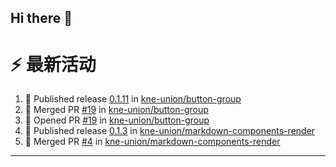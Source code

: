 ## Hi there 👋

<!--

**Here are some ideas to get you started:**

🙋‍♀️ A short introduction - what is your organization all about?
🌈 Contribution guidelines - how can the community get involved?
👩‍💻 Useful resources - where can the community find your docs? Is there anything else the community should know?
🍿 Fun facts - what does your team eat for breakfast?
🧙 Remember, you can do mighty things with the power of [Markdown](https://docs.github.com/github/writing-on-github/getting-started-with-writing-and-formatting-on-github/basic-writing-and-formatting-syntax)
-->


# ⚡ 最新活动

<!--START_SECTION:activity-->
1. 🚀 Published release [0.1.11](https://github.com/kne-union/button-group/releases/tag/0.1.11) in [kne-union/button-group](https://github.com/kne-union/button-group)
2. 🎉 Merged PR [#19](https://github.com/kne-union/button-group/pull/19) in [kne-union/button-group](https://github.com/kne-union/button-group)
3. 💪 Opened PR [#19](https://github.com/kne-union/button-group/pull/19) in [kne-union/button-group](https://github.com/kne-union/button-group)
4. 🚀 Published release [0.1.3](https://github.com/kne-union/markdown-components-render/releases/tag/0.1.3) in [kne-union/markdown-components-render](https://github.com/kne-union/markdown-components-render)
5. 🎉 Merged PR [#4](https://github.com/kne-union/markdown-components-render/pull/4) in [kne-union/markdown-components-render](https://github.com/kne-union/markdown-components-render)
<!--END_SECTION:activity-->

---
